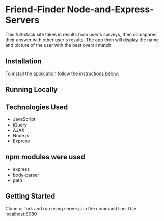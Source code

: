 # Friend-Finder  Node-and-Express-Servers

This full-stack site takes in results from user's surveys, then comapares their answer with other user's results. The app then will display the name and picture of the user with the best overall match 


## Installation 
To install the application follow the instructions below:


## Running Locally


## Technologies Used
* JavaScript
* jQuery
* AJAX
* Node.js
* Express

## npm modules were used
* express
* body-parser
* path


## Getting Started
Clone or fork and run using server.js in the command line.
Use localhost:8080
